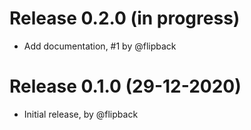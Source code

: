 # Release 0.2.0 (in progress)

* Add documentation, #1 by @flipback
# Release 0.1.0 (29-12-2020)

* Initial release, by @flipback